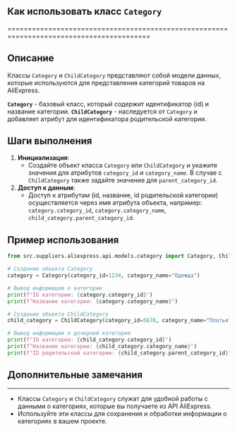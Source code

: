 ## Как использовать класс `Category`
=========================================================================================

Описание
-------------------------
Классы `Category` и `ChildCategory` представляют собой модели данных, которые используются для представления категорий товаров на AliExpress. 

**`Category`** - базовый класс, который содержит идентификатор (id) и название категории. 
**`ChildCategory`** - наследуется от `Category` и добавляет атрибут для идентификатора родительской категории.

Шаги выполнения
-------------------------
1. **Инициализация**:
    - Создайте объект класса `Category` или `ChildCategory` и укажите значения для атрибутов `category_id` и `category_name`. В случае с `ChildCategory` также задайте значение для `parent_category_id`.
2. **Доступ к данным**: 
    - Доступ к атрибутам (id, название, id родительской категории) осуществляется через имя атрибута объекта, например: `category.category_id`, `category.category_name`, `child_category.parent_category_id`.

Пример использования
-------------------------

```python
from src.suppliers.aliexpress.api.models.category import Category, ChildCategory

# Создание объекта Category
category = Category(category_id=1234, category_name="Одежда")

# Вывод информации о категории
print(f"ID категории: {category.category_id}")
print(f"Название категории: {category.category_name}")

# Создание объекта ChildCategory
child_category = ChildCategory(category_id=5678, category_name="Платья", parent_category_id=1234)

# Вывод информации о дочерней категории
print(f"ID категории: {child_category.category_id}")
print(f"Название категории: {child_category.category_name}")
print(f"ID родительской категории: {child_category.parent_category_id}")
```

## Дополнительные замечания
-------------------------
- Классы `Category` и `ChildCategory` служат для удобной работы с данными о категориях, которые вы получаете из API AliExpress. 
- Используйте эти классы для сохранения и обработки информации о категориях в вашем проекте.
